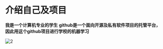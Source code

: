 # 介绍自己及项目
**我是一个计算机专业的学生** 
**github是一个面向开源及私有软件项目的托管平台，因此用这个github项目进行学校的机器学习**



![2](http://pic31.photophoto.cn/20140607/0020033007169959_b.jpg)
